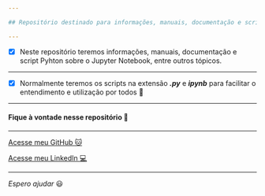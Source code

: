 ```yaml
---

## Repositório destinado para informações, manuais, documentação e script Pyhton sobre o Jupyter Notebook, entre outros tópicos.

---
```


- [x] Neste repositório teremos informações, manuais, documentação e script Pyhton sobre o Jupyter Notebook, entre outros tópicos.

---

- [x] Normalmente teremos os scripts na extensão _**.py**_ e _**ipynb**_ para facilitar o entendimento e utilização por todos :vulcan_salute:

---

#### Fique à vontade nesse repositório :vulcan_salute:

---

[Acesse meu GitHub :cat:](https://github.com/Phelipe-Sempreboni)

[Acesse meu LinkedIn :computer:](https://www.linkedin.com/in/luiz-phelipe-utiama-sempreboni-319902169/)

---

_Espero ajudar_ :smiley:
